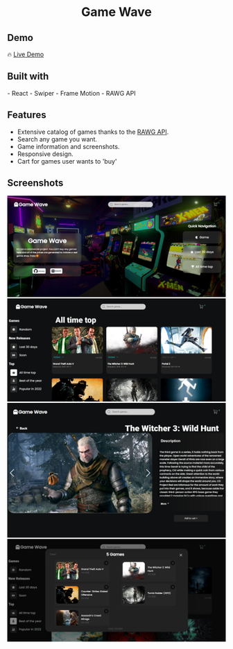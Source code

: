 <h1 align='center'>Game Wave</h1>

<h2>Demo</h2>

🔥 [Live Demo](https://game-wave.vercel.app/)

<h2>Built with</h2>
- React
- Swiper 
- Frame Motion
- RAWG API

<h2>Features</h2>

- Extensive catalog of games thanks to the [RAWG API](https://rawg.io/apidocs).
- Search any game you want.
- Game information and screenshots.
- Responsive design.
- Cart for games user wants to 'buy'

<h2>Screenshots</h2>

![](src/assets/img/screenshots/home-page.png)
![](src/assets/img/screenshots/shop-page.png)
![](src/assets/img/screenshots/game-page.png)
![](src/assets/img/screenshots/shopping-cart.png)
